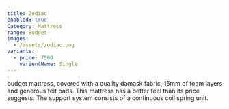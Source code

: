 ```yaml
---
title: Zodiac
enabled: true
Category: Mattress
range: Budget
images:
  - /assets/zodiac.png
variants:
  - price: 7500
    varientName: Single
---
```

budget mattress, covered with a quality damask fabric, 15mm of foam layers and generous felt pads.  This mattress has a better feel than its price suggests. The support system consists of a continuous coil spring unit.